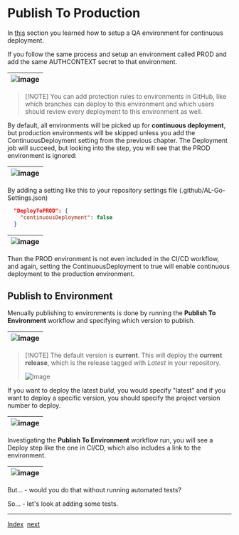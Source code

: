 # Publish To Production

In [this](ContinuousDeployment.md) section you learned how to setup a QA environment for continuous deployment.

If you follow the same process and setup an environment called PROD and add the same AUTHCONTEXT secret to that environment.

| ![image](https://github.com/microsoft/AL-Go/assets/10775043/1008fcf4-ed2a-4cc1-a786-3b5cf6692266) |
|-|

> \[!NOTE\]
> You can add protection rules to environments in GitHub, like which branches can deploy to this environment and which users should review every deployment to this environment as well.

By default, all environments will be picked up for **continuous deployment**, but production environments will be skipped unless you add the ContinuousDeployment setting from the previous chapter. The Deployment job will succeed, but looking into the step, you will see that the PROD environment is ignored:

| ![image](https://github.com/microsoft/AL-Go/assets/10775043/205e4eed-919c-4cb0-bb54-924857b53898) |
|-|

By adding a setting like this to your repository settings file (.github/AL-Go-Settings.json)

```json
  "DeployToPROD": {
    "continuousDeployment": false
  }
```

| ![image](https://github.com/microsoft/AL-Go/assets/10775043/a0822808-f773-49dc-ba4d-753a5677ca38) |
|-|

Then the PROD environment is not even included in the CI/CD workflow, and again, setting the ContinuousDeployment to true will enable continuous deployment to the production environment.

## Publish to Environment

Menually publishing to environments is done by running the **Publish To Environment** workflow and specifying which version to publish.

| ![image](https://github.com/microsoft/AL-Go/assets/10775043/57f8441b-d414-4225-9cf4-dc2f7ce185a0) |
|-|

> \[!NOTE\]
> The default version is **current**. This will deploy the **current release**, which is the release tagged with *Latest* in your repository.
>
> ![image](https://github.com/microsoft/AL-Go/assets/10775043/5c653d70-106e-4d0a-9684-ae91275abb77)

If you want to deploy the latest *build*, you would specify "latest" and if you want to deploy a specific version, you should specify the project version number to deploy.

| ![image](https://github.com/microsoft/AL-Go/assets/10775043/ab6878fb-3480-46ec-948e-2f55efc572a5) |
|-|

Investigating the **Publish To Environment** workflow run, you will see a Deploy step like the one in CI/CD, which also includes a link to the environment.

| ![image](https://github.com/microsoft/AL-Go/assets/10775043/9bbfac60-e191-412f-9ff0-313ce4cd7379) |
|-|

But... - would you do that without running automated tests?

So... - let's look at adding some tests.

______________________________________________________________________

[Index](Index.md)  [next](AutomatedTests.md)
